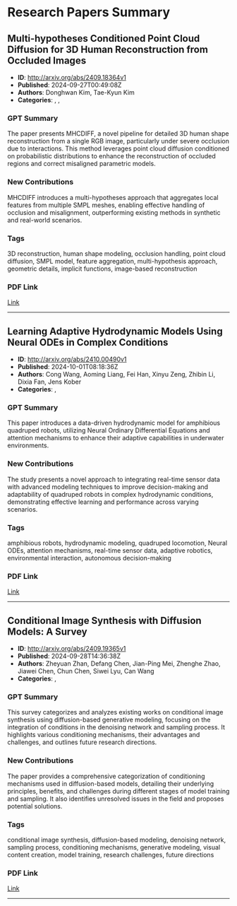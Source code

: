 # Research Papers Summary

## Multi-hypotheses Conditioned Point Cloud Diffusion for 3D Human  Reconstruction from Occluded Images

- **ID**: http://arxiv.org/abs/2409.18364v1
- **Published**: 2024-09-27T00:49:08Z
- **Authors**: Donghwan Kim, Tae-Kyun Kim
- **Categories**: , , 

### GPT Summary
The paper presents MHCDIFF, a novel pipeline for detailed 3D human shape reconstruction from a single RGB image, particularly under severe occlusion due to interactions. This method leverages point cloud diffusion conditioned on probabilistic distributions to enhance the reconstruction of occluded regions and correct misaligned parametric models.

### New Contributions
MHCDIFF introduces a multi-hypotheses approach that aggregates local features from multiple SMPL meshes, enabling effective handling of occlusion and misalignment, outperforming existing methods in synthetic and real-world scenarios.

### Tags
3D reconstruction, human shape modeling, occlusion handling, point cloud diffusion, SMPL model, feature aggregation, multi-hypothesis approach, geometric details, implicit functions, image-based reconstruction

### PDF Link
[Link](http://arxiv.org/abs/2409.18364v1)

---

## Learning Adaptive Hydrodynamic Models Using Neural ODEs in Complex  Conditions

- **ID**: http://arxiv.org/abs/2410.00490v1
- **Published**: 2024-10-01T08:18:36Z
- **Authors**: Cong Wang, Aoming Liang, Fei Han, Xinyu Zeng, Zhibin Li, Dixia Fan, Jens Kober
- **Categories**: , 

### GPT Summary
This paper introduces a data-driven hydrodynamic model for amphibious quadruped robots, utilizing Neural Ordinary Differential Equations and attention mechanisms to enhance their adaptive capabilities in underwater environments.

### New Contributions
The study presents a novel approach to integrating real-time sensor data with advanced modeling techniques to improve decision-making and adaptability of quadruped robots in complex hydrodynamic conditions, demonstrating effective learning and performance across varying scenarios.

### Tags
amphibious robots, hydrodynamic modeling, quadruped locomotion, Neural ODEs, attention mechanisms, real-time sensor data, adaptive robotics, environmental interaction, autonomous decision-making

### PDF Link
[Link](http://arxiv.org/abs/2410.00490v1)

---

## Conditional Image Synthesis with Diffusion Models: A Survey

- **ID**: http://arxiv.org/abs/2409.19365v1
- **Published**: 2024-09-28T14:36:38Z
- **Authors**: Zheyuan Zhan, Defang Chen, Jian-Ping Mei, Zhenghe Zhao, Jiawei Chen, Chun Chen, Siwei Lyu, Can Wang
- **Categories**: , 

### GPT Summary
This survey categorizes and analyzes existing works on conditional image synthesis using diffusion-based generative modeling, focusing on the integration of conditions in the denoising network and sampling process. It highlights various conditioning mechanisms, their advantages and challenges, and outlines future research directions.

### New Contributions
The paper provides a comprehensive categorization of conditioning mechanisms used in diffusion-based models, detailing their underlying principles, benefits, and challenges during different stages of model training and sampling. It also identifies unresolved issues in the field and proposes potential solutions.

### Tags
conditional image synthesis, diffusion-based modeling, denoising network, sampling process, conditioning mechanisms, generative modeling, visual content creation, model training, research challenges, future directions

### PDF Link
[Link](http://arxiv.org/abs/2409.19365v1)

---

